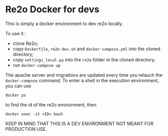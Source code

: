 # Re2o Docker for devs

This is simply a docker environment to dev re2o locally.

To use it :

* clone Re2o;
* copy `Dockerfile`, `re2o-dev.sh` and `docker-compose.yml` into the cloned directory;
* copy `settings_local.py` into the `re2o` folder in the cloned directory;
* run `docker-compose up`

The apache server and migrations are updated every time you relauch the `docker-compose` command. To enter a shell in the execution environment, you can use

```
docker ps
```

to find the id of the re2o environment, then

```
docker exec -it <ID> bash
```

KEEP IN MIND THAT THIS IS A DEV ENVIRONMENT NOT MEANT FOR PRODUCTION USE.
